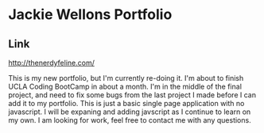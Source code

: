 # Jackie Wellons Portfolio

## Link
http://thenerdyfeline.com/

This is my new portfolio, but I'm currently re-doing it. I'm about to finish UCLA Coding BootCamp in about a month. I'm in the middle of the final project, and need to fix some bugs from the last project I made before I can add it to my portfolio. This is just a basic single page application with no javascript. I will be expaning and adding javscript as I continue to learn on my own. I am looking for work, feel free to contact me with any questions.